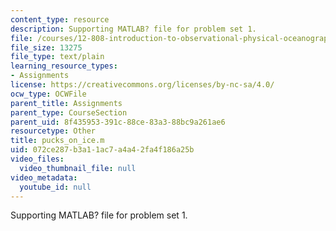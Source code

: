 ```yaml
---
content_type: resource
description: Supporting MATLAB? file for problem set 1.
file: /courses/12-808-introduction-to-observational-physical-oceanography-fall-2004/072ce287b3a11ac7a4a42fa4f186a25b_pucks_on_ice.m
file_size: 13275
file_type: text/plain
learning_resource_types:
- Assignments
license: https://creativecommons.org/licenses/by-nc-sa/4.0/
ocw_type: OCWFile
parent_title: Assignments
parent_type: CourseSection
parent_uid: 8f435953-391c-88ce-83a3-88bc9a261ae6
resourcetype: Other
title: pucks_on_ice.m
uid: 072ce287-b3a1-1ac7-a4a4-2fa4f186a25b
video_files:
  video_thumbnail_file: null
video_metadata:
  youtube_id: null
---
```

Supporting MATLAB? file for problem set 1.